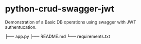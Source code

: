 # python-crud-swagger-jwt
Demonstration of a Basic DB operations using swagger with JWT authentucation.

├── app.py
├── README.md
└── requirements.txt